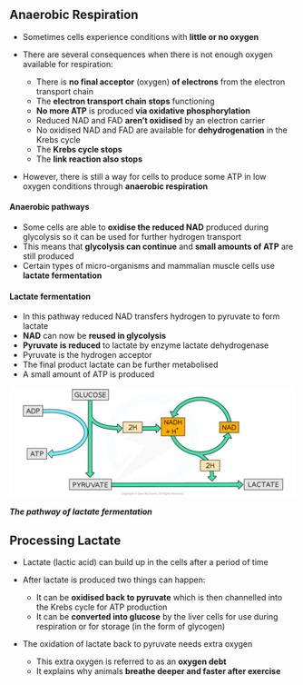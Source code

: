 ## Anaerobic Respiration

* Sometimes cells experience conditions with **little or no oxygen**
* There are several consequences when there is not enough oxygen available for respiration:

  + There is **no final acceptor** (oxygen) **of electrons** from the electron transport chain
  + The **electron transport chain stops** functioning
  + **No more ATP** is produced **via oxidative phosphorylation**
  + Reduced NAD and FAD **aren’t oxidised** by an electron carrier
  + No oxidised NAD and FAD are available for **dehydrogenation** in the Krebs cycle
  + The **Krebs cycle stops**
  + The **link reaction also stops**
* However, there is still a way for cells to produce some ATP in low oxygen conditions through **anaerobic respiration**

#### Anaerobic pathways

* Some cells are able to **oxidise the reduced NAD** produced during glycolysis so it can be used for further hydrogen transport
* This means that **glycolysis can continue** and **small amounts of ATP** are still produced
* Certain types of micro-organisms and mammalian muscle cells use **lactate fermentation**

#### Lactate fermentation

* In this pathway reduced NAD transfers hydrogen to pyruvate to form lactate
* **NAD** can now be **reused in glycolysis**
* **Pyruvate is reduced** to lactate by enzyme lactate dehydrogenase
* Pyruvate is the hydrogen acceptor
* The final product lactate can be further metabolised
* A small amount of ATP is produced

![Lactate Fermentation](Lactate-Fermentation.png)

***The pathway of lactate fermentation***

## Processing Lactate

* Lactate (lactic acid) can build up in the cells after a period of time
* After lactate is produced two things can happen:

  + It can be **oxidised back to pyruvate** which is then channelled into the Krebs cycle for ATP production
  + It can be **converted into glucose** by the liver cells for use during respiration or for storage (in the form of glycogen)

* The oxidation of lactate back to pyruvate needs extra oxygen

  + This extra oxygen is referred to as an **oxygen debt**
  + It explains why animals **breathe deeper and faster after exercise**